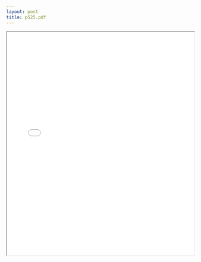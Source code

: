 ```yaml
---
layout: post
title: p525.pdf
---
```


<div class="pdf-container">
<iframe src="/irs.ea/assets/pdfs/p525.pdf" height="600" width="100%" allowFullScreen="true"></iframe>
</div>

